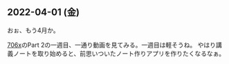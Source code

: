 ## 2022-04-01 (金)

おぉ、もう4月か。

[706x](706x.md)のPart 2の一週目、一通り動画を見てみる。一週目は軽そうね。
やはり講義ノートを取り始めると、前思いついたノート作りアプリを作りたくなるなぁ。
